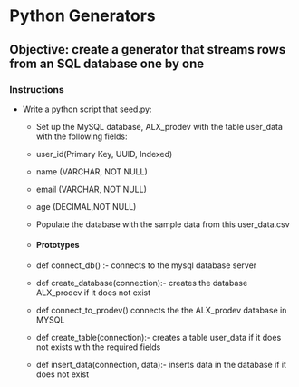 # Python Generators

## Objective: create a generator that streams rows from an SQL database one by one

### Instructions

- Write a python script that seed.py:

  - Set up the MySQL database, ALX_prodev with the table user_data with the following fields:
  - user_id(Primary Key, UUID, Indexed)
  - name (VARCHAR, NOT NULL)
  - email (VARCHAR, NOT NULL)
  - age (DECIMAL,NOT NULL)
  - Populate the database with the sample data from this user_data.csv
  
  - #### Prototypes
  
  - def connect_db() :- connects to the mysql database server
  - def create_database(connection):- creates the database ALX_prodev if it does not exist
  - def connect_to_prodev() connects the the ALX_prodev database in MYSQL
  - def create_table(connection):- creates a table user_data if it does not exists with the required fields
  - def insert_data(connection, data):- inserts data in the database if it does not exist

